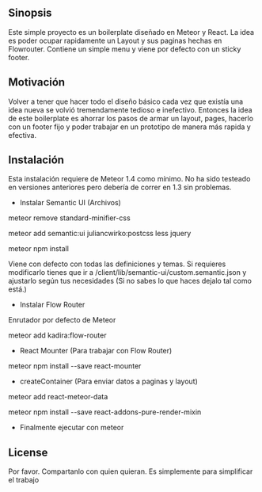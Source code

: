 ## Sinopsis

Este simple proyecto es un boilerplate diseñado en Meteor y React. La idea es poder ocupar rapidamente un Layout y sus paginas hechas en Flowrouter. Contiene un simple menu y viene por defecto con un sticky footer.

## Motivación

Volver a tener que hacer todo el diseño básico cada vez que existía una idea nueva se volvió tremendamente tedioso e inefectivo. Entonces la idea de este boilerplate es ahorrar los pasos de armar un layout, pages, hacerlo con un footer fijo y poder trabajar en un prototipo de manera más rapida y efectiva.

## Instalación

Esta instalación requiere de Meteor 1.4 como mínimo. No ha sido testeado en versiones anteriores pero debería de correr en 1.3 sin problemas.

- Instalar Semantic UI (Archivos)

meteor remove standard-minifier-css

meteor add semantic:ui juliancwirko:postcss less jquery

meteor npm install

Viene con defecto con todas las definiciones y temas. Si requieres modificarlo tienes que ir a /client/lib/semantic-ui/custom.semantic.json y ajustarlo según tus necesidades (Si no sabes lo que haces dejalo tal como está.)

- Instalar Flow Router

Enrutador por defecto de Meteor

meteor add kadira:flow-router

- React Mounter (Para trabajar con Flow Router)

meteor npm install --save react-mounter

- createContainer (Para enviar datos a paginas y layout)

meteor add react-meteor-data

meteor npm install --save react-addons-pure-render-mixin

- Finalmente ejecutar con meteor

## License

Por favor. Compartanlo con quien quieran. Es simplemente para simplificar el trabajo
